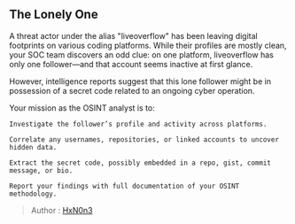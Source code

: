 ## The Lonely One

A threat actor under the alias "liveoverflow" has been leaving digital footprints on various coding platforms. While their profiles are mostly clean, your SOC team discovers an odd clue: on one platform, liveoverflow has only one follower—and that account seems inactive at first glance.

However, intelligence reports suggest that this lone follower might be in possession of a secret code related to an ongoing cyber operation.

Your mission as the OSINT analyst is to:

    Investigate the follower’s profile and activity across platforms.

    Correlate any usernames, repositories, or linked accounts to uncover hidden data.

    Extract the secret code, possibly embedded in a repo, gist, commit message, or bio.

    Report your findings with full documentation of your OSINT methodology.


> Author : [HxN0n3](https://www.linkedin.com/in/hxn0n3/)
